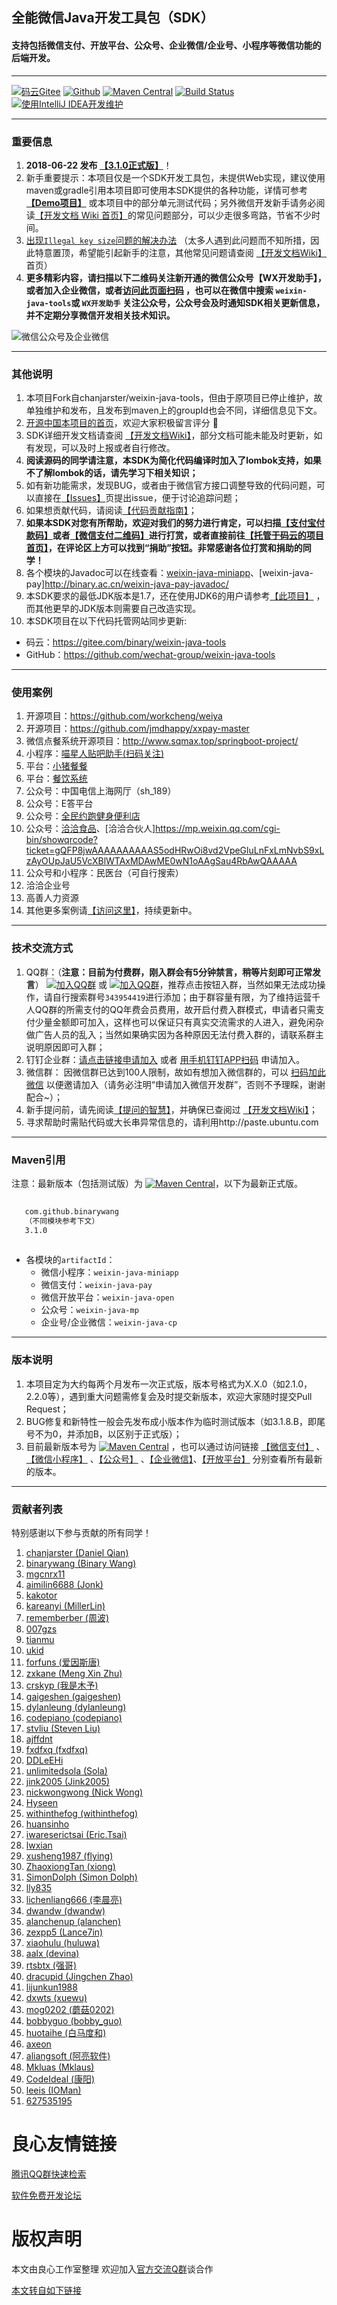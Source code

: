 ## 全能微信Java开发工具包（SDK）
#### 支持包括微信支付、开放平台、公众号、企业微信/企业号、小程序等微信功能的后端开发。
---------------------------------
[![码云Gitee](https://gitee.com/binary/weixin-java-tools/badge/star.svg?theme=blue)](https://gitee.com/binary/weixin-java-tools) 
[![Github](https://img.shields.io/badge/Github-10k+-green.svg)](https://github.com/Wechat-Group/weixin-java-tools) 
[![Maven Central](https://img.shields.io/maven-central/v/com.github.binarywang/weixin-java-parent.svg)](http://mvnrepository.com/artifact/com.github.binarywang/weixin-java-parent)
[![Build Status](https://travis-ci.org/Wechat-Group/weixin-java-tools.svg?branch=develop)](https://travis-ci.org/Wechat-Group/weixin-java-tools)
[![使用IntelliJ IDEA开发维护](https://img.shields.io/badge/IntelliJ%20IDEA-提供支持-blue.svg)](https://www.jetbrains.com/idea/)

---------------------------------
### 重要信息

1. **2018-06-22 发布 [【3.1.0正式版】](http://u.720life.cn/g/54145d0471d91890860f7f8463c03046201a511e2ba300ebaea50f02340949bcca63bd4327b4be140b9c98ec0254b23e4da9587d592d99c122fe6a997d216c79)**！
1. 新手重要提示：本项目仅是一个SDK开发工具包，未提供Web实现，建议使用maven或gradle引用本项目即可使用本SDK提供的各种功能，详情可参考 **[【Demo项目】](demo.md)** 或本项目中的部分单元测试代码；另外微信开发新手请务必阅读[【开发文档 Wiki 首页】](http://u.720life.cn/g/54145d0471d91890860f7f8463c03046201a511e2ba300ebaea50f02340949bcca63bd4327b4be140b9c98ec0254b23e4124d8ba5e5bc8f38e765b73b0799b61)的常见问题部分，可以少走很多弯路，节省不少时间。
1. [出现`Illegal key size`问题的解决办法](http://u.720life.cn/g/54145d0471d91890860f7f8463c03046201a511e2ba300ebaea50f02340949bcca63bd4327b4be140b9c98ec0254b23e4d490e738515db9623bce541f3c2ebd5eda2f227958773c6be46c894e6bbc05450b9e3cd924089fa4dc1151324de5aebab64fca7c4549f4c2c743cd9b85f155036aa9c86db5653361137c20910f23ddefd05e6f53ac0a41824e3d26f51b2e819a21be01a91970d91f0beb0982b0e1236) （太多人遇到此问题而不知所措，因此特意置顶，希望能引起新手的注意，其他常见问题请查阅 [【开发文档Wiki】](http://u.720life.cn/g/54145d0471d91890860f7f8463c03046baa7244917c0ef77762f29cdc461153cfcc4378b6133c2f20a621f96c118a6badf9a86f38eb01a8cff3ec213f34e8c83)首页）
1. **更多精彩内容，请扫描以下二维码关注新开通的微信公众号【WX开发助手】，或者加入企业微信，或者[访问此页面扫码](http://u.720life.cn/g/f12d6675aaefe49442d321d10c0352d5e64ba1342598bd37f79daeed3e51f7892f8dd4943dbb8c5d24518ea3cda4150a) ，也可以在微信中搜索 `weixin-java-tools`或 `WX开发助手` 关注公众号，公众号会及时通知SDK相关更新信息，并不定期分享微信开发相关技术知识。**

![微信公众号及企业微信](qrcodes/cp_mp_qrcodes.png) 

--------------------------------
### 其他说明
1. 本项目Fork自chanjarster/weixin-java-tools，但由于原项目已停止维护，故单独维护和发布，且发布到maven上的groupId也会不同，详细信息见下文。
1. [开源中国本项目的首页](http://u.720life.cn/g/1dbc517b01e71dde51eaf55b6f5fa8331383ff1d692dd66194059598090f474af5dd99e990934e0a0f2cd1e73db3d41e)，欢迎大家积极留言评分 🙂
1. SDK详细开发文档请查阅 [【开发文档Wiki】](http://u.720life.cn/g/54145d0471d91890860f7f8463c03046baa7244917c0ef77762f29cdc461153cfcc4378b6133c2f20a621f96c118a6badf9a86f38eb01a8cff3ec213f34e8c83)，部分文档可能未能及时更新，如有发现，可以及时上报或者自行修改。
1. **阅读源码的同学请注意，本SDK为简化代码编译时加入了lombok支持，如果不了解lombok的话，请先学习下相关知识；**
1. 如有新功能需求，发现BUG，或者由于微信官方接口调整导致的代码问题，可以直接在[【Issues】](http://u.720life.cn/g/54145d0471d91890860f7f8463c03046201a511e2ba300ebaea50f02340949bcca63bd4327b4be140b9c98ec0254b23e10e4e637fd7bc20059eaf160a3226a48)页提出issue，便于讨论追踪问题；
1. 如果想贡献代码，请阅读[【代码贡献指南】](contribution.md)；
1. **如果本SDK对您有所帮助，欢迎对我们的努力进行肯定，可以扫描[【支付宝付款码】](qrcodes/alipay_qrcode.jpg)或者[【微信支付二维码】](qrcodes/wepay_qrcode.jpg)进行打赏，或者直接前往[【托管于码云的项目首页】](http://u.720life.cn/g/e0d2c85055613e6181156334353bc3d91a4f823d2a59372774810b8732fa7e7474d67689a6152096fa5a3b7108bcb18b)，在评论区上方可以找到“捐助”按钮。非常感谢各位打赏和捐助的同学！**
1. 各个模块的Javadoc可以在线查看：[weixin-java-miniapp](http://u.720life.cn/g/3ef0aa548822b7c906d16665d94d2fa25cff21929e783c7f874f5536514b04fb42714f0ee4d076ffb4700fb38fadaa11)、[weixin-java-pay]http://binary.ac.cn/weixin-java-pay-javadoc/
1. 本SDK要求的最低JDK版本是1.7，还在使用JDK6的用户请参考[【此项目】]( https://github.com/binarywang/weixin-java-tools-for-jdk6) ，而其他更早的JDK版本则需要自己改造实现。
1. 本SDK项目在以下代码托管网站同步更新:
* 码云：https://gitee.com/binary/weixin-java-tools
* GitHub：https://github.com/wechat-group/weixin-java-tools
  
----------------------------------
### 使用案例
1. 开源项目：https://github.com/workcheng/weiya
1. 开源项目：https://github.com/jmdhappy/xxpay-master 
1. 微信点餐系统开源项目：http://www.sqmax.top/springboot-project/
1. 小程序：[喵星人贴吧助手(扫码关注)](http://u.720life.cn/g/0b1e802cae4421653873ac634f70b143b501e2f0d853c8d1fcd305fce14dbaa13f3af199c5f1a3fe29f1865b2d558ed839449251ec54243a78ddcc440e5b55fa)
1. 平台：[小猪餐餐](http://u.720life.cn/g/36ffb061987569450550171cebb4f2bd9983c969bae2f1bff5ac4ab108c4946f)
1. 平台：[餐饮系统](http://u.720life.cn/g/69bc678920091a4233a9bb77cd3373acdccbd05c5d5cb0477829c80b61b4fec1)
1. 公众号：中国电信上海网厅（sh_189）
1. 公众号：E答平台
1. 公众号：[全民约跑健身便利店](http://u.720life.cn/g/36b70055edaf2cd6f28877c4c8e426145bcee1c8a013a6c6a2fe62433a5adb8d)
1. 公众号：[洽洽食品](http://u.720life.cn/g/408fb60b53d11d245635ad5e8e8cd6978b4d2cb74e32e8c85e88931381eba4fdd2534c28269a07b1c21f567c79ea2d3b4ddd3f26a530e887bc48f6c9f7c839c8a7fccf02d78e5d62e56d672544ca26389b2b534ff268a4d992487c8135f490070a113536bc9300437aafb525c30ec9d9f20eb4d624ed1dcecf7fb3cd9fdbf1acc52724a31ffd1bac4df173ae5589d774c2e50def9f8e641e3201856136734489)、[洽洽合伙人]https://mp.weixin.qq.com/cgi-bin/showqrcode?ticket=gQFP8jwAAAAAAAAAAS5odHRwOi8vd2VpeGluLnFxLmNvbS9xLzAyOUpJaU5VcXBlWTAxMDAwME0wN1oAAgSau4RbAwQAAAAA
1. 公众号和小程序：民医台（可自行搜索）
1. 洽洽企业号
1. 高善人力资源
1. 其他更多案例请[【访问这里】](http://u.720life.cn/g/54145d0471d91890860f7f8463c03046201a511e2ba300ebaea50f02340949bcca63bd4327b4be140b9c98ec0254b23ebab184dbdb8dc65854e62ebda5df6625)，持续更新中。

---------------------------------
### 技术交流方式
1. QQ群：（**注意：目前为付费群，刚入群会有5分钟禁言，稍等片刻即可正常发言**） [![加入QQ群](https://img.shields.io/badge/QQ群-343954419-blue.svg)](http://shang.qq.com/wpa/qunwpa?idkey=731dc3e7ea31ebe25376cc1a791445468612c63fd0e9e05399b088ec81fd9e15) 或 [![加入QQ群](https://img.shields.io/badge/QQ群-343954419-blue.svg)](http://jq.qq.com/?_wv=1027&k=40lRskK)，推荐点击按钮入群，当然如果无法成功操作，请自行搜索群号`343954419`进行添加；由于群容量有限，为了维持运营千人QQ群的所需支付的QQ年费会员费用，故开启付费入群模式，申请者只需支付少量金额即可加入，这样也可以保证只有真实交流需求的人进入，避免闲杂做广告人员的乱入；当然如果确实因为各种原因无法付费入群的，请联系群主说明原因即可入群；
1. 钉钉企业群：[请点击链接申请加入](http://u.720life.cn/g/817e59162edd059e3bf9e401f9ed47c5a54199b94e95c24eeeb1b0346a8c767bf309a4215a68d3dddc94b20727dc4c5bd9e17fa048c46a2eab3a4d53840c87c6781ea17e83667d56763693a3028751c6a8c3fe152ba924202ee8b358eb707ef2b1dc85dd8116cc48fb3c25955255ec2f) 或者 [用手机钉钉APP扫码](qrcodes/ding_qrcode.jpg) 申请加入。
1. 微信群： 因微信群已达到100人限制，故如有想加入微信群的，可以 [扫码加此微信](qrcodes/wechat_qrcode.jpg) 以便邀请加入（请务必注明“申请加入微信开发群”，否则不予理睬，谢谢配合~）；
1. 新手提问前，请先阅读[【提问的智慧】](http://u.720life.cn/g/f12d6675aaefe49442d321d10c0352d5e64ba1342598bd37f79daeed3e51f7895146f2c14a954bb6bc8f3f0d3606a0f35a4fefa428574c82be696ac52849ca15)，并确保已查阅过 [【开发文档Wiki】](http://u.720life.cn/g/54145d0471d91890860f7f8463c03046baa7244917c0ef77762f29cdc461153cfcc4378b6133c2f20a621f96c118a6badf9a86f38eb01a8cff3ec213f34e8c83)；
1. 寻求帮助时需贴代码或大长串异常信息的，请利用http://paste.ubuntu.com

---------------------------------
### Maven引用
注意：最新版本（包括测试版）为 [![Maven Central](https://img.shields.io/maven-central/v/com.github.binarywang/weixin-java-parent.svg)](http://mvnrepository.com/artifact/com.github.binarywang/weixin-java-parent)，以下为最新正式版。

```xml
 
   com.github.binarywang 
   （不同模块参考下文） 
   3.1.0 
 
```
* 各模块的`artifactId`：
  - 微信小程序：`weixin-java-miniapp`   
  - 微信支付：`weixin-java-pay`
  - 微信开放平台：`weixin-java-open`   
  - 公众号：`weixin-java-mp`    
  - 企业号/企业微信：`weixin-java-cp`

---------------------------------
### 版本说明
1. 本项目定为大约每两个月发布一次正式版，版本号格式为X.X.0（如2.1.0，2.2.0等），遇到重大问题需修复会及时提交新版本，欢迎大家随时提交Pull Request；
1. BUG修复和新特性一般会先发布成小版本作为临时测试版本（如3.1.8.B，即尾号不为0，并添加B，以区别于正式版）；
1. 目前最新版本号为 [![Maven Central](https://img.shields.io/maven-central/v/com.github.binarywang/weixin-java-parent.svg)](http://mvnrepository.com/artifact/com.github.binarywang/weixin-java-parent) ，也可以通过访问链接 [【微信支付】](http://search.maven.org/#search%7Cgav%7C1%7Cg%3A%22com.github.binarywang%22%20AND%20a%3A%22weixin-java-pay%22) 、[【微信小程序】](http://search.maven.org/#search%7Cgav%7C1%7Cg%3A%22com.github.binarywang%22%20AND%20a%3A%22weixin-java-miniapp%22) 、[【公众号】](http://search.maven.org/#search%7Cgav%7C1%7Cg%3A%22com.github.binarywang%22%20AND%20a%3A%22weixin-java-mp%22) 、[【企业微信】](http://search.maven.org/#search%7Cgav%7C1%7Cg%3A%22com.github.binarywang%22%20AND%20a%3A%22weixin-java-cp%22)、[【开放平台】](http://search.maven.org/#search%7Cgav%7C1%7Cg%3A%22com.github.binarywang%22%20AND%20a%3A%22weixin-java-open%22)
分别查看所有最新的版本。 

----------------------------------
### 贡献者列表
特别感谢以下参与贡献的所有同学！
1. [chanjarster (Daniel Qian)](http://u.720life.cn/g/f6754e90a70fcffec3c12b5e1e01b2d39dd8d452637e8e67b052f2b86c068e1e)
1. [binarywang (Binary Wang)](http://u.720life.cn/g/f6754e90a70fcffec3c12b5e1e01b2d315d264942efecc9b7f53d6b42d88f16e)
1. [mgcnrx11](http://u.720life.cn/g/f6754e90a70fcffec3c12b5e1e01b2d39eb9ef8f841598381d94b8fd31333ea0)
1. [aimilin6688 (Jonk)](http://u.720life.cn/g/f6754e90a70fcffec3c12b5e1e01b2d3a86f43abf38374bb144a17dde9f61582)
1. [kakotor](http://u.720life.cn/g/f6754e90a70fcffec3c12b5e1e01b2d3940dd19e8fe7b2fd47722c64da0838b6)
1. [kareanyi (MillerLin)](http://u.720life.cn/g/f6754e90a70fcffec3c12b5e1e01b2d3f4ede29bd281cc6d9ec95a60846663a9)
1. [rememberber (周波)](http://u.720life.cn/g/f6754e90a70fcffec3c12b5e1e01b2d31856bbca3c2fe758825c0bdf46e32550)
1. [007gzs](http://u.720life.cn/g/f6754e90a70fcffec3c12b5e1e01b2d33419949801adae43e030ee831aacb8dd)
1. [tianmu](http://u.720life.cn/g/f6754e90a70fcffec3c12b5e1e01b2d3ddd44c75425c588832c28c94d4d96f7a)
1. [ukid](http://u.720life.cn/g/f6754e90a70fcffec3c12b5e1e01b2d3157568de7d20cf0e807c4b7143301eed)
1. [forfuns (爱因斯唐)](http://u.720life.cn/g/f6754e90a70fcffec3c12b5e1e01b2d310af76922f94d6dee490a1a084237592)
1. [zxkane (Meng Xin Zhu)](http://u.720life.cn/g/f6754e90a70fcffec3c12b5e1e01b2d3798f5f3ba9865d9f5fcecabaa0faa6f4)
1. [crskyp (我是木予)](http://u.720life.cn/g/f6754e90a70fcffec3c12b5e1e01b2d39a6de64140488f671f5c9f641c7fcdd6)
1. [gaigeshen (gaigeshen)](http://u.720life.cn/g/f6754e90a70fcffec3c12b5e1e01b2d3eb67668796b8b71d4dc7a288bbd8b3d4)
1. [dylanleung (dylanleung)](http://u.720life.cn/g/f6754e90a70fcffec3c12b5e1e01b2d32f7387bc3587d57bf331201086de7a06)
1. [codepiano (codepiano)](http://u.720life.cn/g/f6754e90a70fcffec3c12b5e1e01b2d339585abbdc293c62edf68f11949e9d7b)
1. [stvliu (Steven Liu)](http://u.720life.cn/g/f6754e90a70fcffec3c12b5e1e01b2d3d488346b455eb97b69efec809eec9ebe)
1. [ajffdnt](http://u.720life.cn/g/f6754e90a70fcffec3c12b5e1e01b2d3f40589d559639abed6174354be4d718e)
1. [fxdfxq (fxdfxq)](http://u.720life.cn/g/f6754e90a70fcffec3c12b5e1e01b2d30e69fe36a0d2d39b1812ac2703bf2c5c)
1. [DDLeEHi](http://u.720life.cn/g/f6754e90a70fcffec3c12b5e1e01b2d3fa586b1ee92f6c2c6384ddf076f7bef3)
1. [unlimitedsola (Sola)](http://u.720life.cn/g/f6754e90a70fcffec3c12b5e1e01b2d3b161d5985d537a1bb56a75274213fdff)
1. [jink2005 (Jink2005)](http://u.720life.cn/g/f6754e90a70fcffec3c12b5e1e01b2d3caffa4f8dc08cedbd3827da89e58adfd)
1. [nickwongwong (Nick Wong)](http://u.720life.cn/g/f6754e90a70fcffec3c12b5e1e01b2d33829b00ed6a242fc85cbbbd38c735146)
1. [Hyseen](http://u.720life.cn/g/f6754e90a70fcffec3c12b5e1e01b2d33d2acaf81f912cb9f50f74b437545bba)
1. [withinthefog (withinthefog)](http://u.720life.cn/g/f6754e90a70fcffec3c12b5e1e01b2d35a7c820988f4a787c810eb40ed8f5710)
1. [huansinho](http://u.720life.cn/g/f6754e90a70fcffec3c12b5e1e01b2d30160ce7da68bf44ab83eb4140910d069)
1. [iwareserictsai (Eric.Tsai)](http://u.720life.cn/g/f6754e90a70fcffec3c12b5e1e01b2d36325823c887ec6ff918d5ada9bddb8fa)
1. [lwxian](http://u.720life.cn/g/f6754e90a70fcffec3c12b5e1e01b2d34a1deb0c2a6388eded2171dcb5508bb7)
1. [xusheng1987 (flying)](http://u.720life.cn/g/f6754e90a70fcffec3c12b5e1e01b2d3b403c32520cbd27f5fa75f6ff577d904)
1. [ZhaoxiongTan (xiong)](http://u.720life.cn/g/f6754e90a70fcffec3c12b5e1e01b2d3c4a1d43e8c2bed04d8465e83ccd27229)
1. [SimonDolph (Simon Dolph)](http://u.720life.cn/g/f6754e90a70fcffec3c12b5e1e01b2d3baf960301c8be5a1d1515af799c57520)
1. [lly835](http://u.720life.cn/g/f6754e90a70fcffec3c12b5e1e01b2d3f7a51f9bf1682e1c58cc2881d7dc1549)
1. [lichenliang666 (李晨亮)](http://u.720life.cn/g/f6754e90a70fcffec3c12b5e1e01b2d3d6ec09c0f8bc7fd8a6808afff9c4cd3e)
1. [dwandw (dwandw)](http://u.720life.cn/g/f6754e90a70fcffec3c12b5e1e01b2d3829ca5417949d9cd01b310306a7b47a7)
1. [alanchenup (alanchen)](http://u.720life.cn/g/f6754e90a70fcffec3c12b5e1e01b2d37caa027cb7f386972d4525b9015943b5)
1. [zexpp5 (Lance7in)](http://u.720life.cn/g/f6754e90a70fcffec3c12b5e1e01b2d3f0923177c8c97ecb304b717924eb5068)
1. [xiaohulu (huluwa)](http://u.720life.cn/g/f6754e90a70fcffec3c12b5e1e01b2d3120ddaaaed47d0715d86ffb87d443126)
1. [aalx (devina)](http://u.720life.cn/g/f6754e90a70fcffec3c12b5e1e01b2d30a35e09ede21326a3668b07e066b0d0f)
1. [rtsbtx (强哥)](http://u.720life.cn/g/f6754e90a70fcffec3c12b5e1e01b2d3cb834ed44457c187c985f797017f6353)
1. [dracupid (Jingchen Zhao)](http://u.720life.cn/g/f6754e90a70fcffec3c12b5e1e01b2d3fe281b7edf74e569ec65b8e7ffb23c6c)
1. [lijunkun1988](http://u.720life.cn/g/f6754e90a70fcffec3c12b5e1e01b2d3a2def54b7a8fa1a0cdff0918ea0e970d)
1. [dxwts (xuewu)](http://u.720life.cn/g/f6754e90a70fcffec3c12b5e1e01b2d3d92d05c1230f11754df5b39b76c8f44c)
1. [mog0202 (蘑菇0202)](http://u.720life.cn/g/f6754e90a70fcffec3c12b5e1e01b2d398a5eade1ad72aeff0e4d91100706ee5)
1. [bobbyguo (bobby_guo)](http://u.720life.cn/g/f6754e90a70fcffec3c12b5e1e01b2d3f541a0593fd51bf44f0709d6c492d7b2)
1. [huotaihe (白马度和)](http://u.720life.cn/g/f6754e90a70fcffec3c12b5e1e01b2d3af3e7aef2f616a0d33d920795f8546f4)
1. [axeon](http://u.720life.cn/g/f6754e90a70fcffec3c12b5e1e01b2d32878d74142ff1bd57c48ae57d8d70068)
1. [aliangsoft (阿亮软件)](http://u.720life.cn/g/f6754e90a70fcffec3c12b5e1e01b2d30ddb0ed300eb6fb87dafa45205f4865a)
1. [Mkluas (Mklaus)](http://u.720life.cn/g/f6754e90a70fcffec3c12b5e1e01b2d35a296991437588b77395624fbb50af9a)
1. [CodeIdeal (康阳)](http://u.720life.cn/g/f6754e90a70fcffec3c12b5e1e01b2d38cee2e7429b85812d7113352b2eef9ce)
1. [leeis (IOMan)](http://u.720life.cn/g/f6754e90a70fcffec3c12b5e1e01b2d3dc73eff59a7e774db42ad8307324d7d5)
1. [627535195](http://u.720life.cn/g/f6754e90a70fcffec3c12b5e1e01b2d3aa19c5af16d29bbfacf93bfc6e00a7ac)



 # 良心友情链接

[腾讯QQ群快速检索](http://u.720life.cn/s/8cf73f7c)

[软件免费开发论坛](http://u.720life.cn/s/bbb01dc0)

# 版权声明 

本文由良心工作室整理 欢迎加入[官方交流Q群](https://u.720life.cn/s/f2316816)谈合作

[本文转自如下链接](http://u.720life.cn/g/2e71d0f0a5c601172267ba20d3a43c6ebb9539db249ea9d0a620f14b5ccb8787b50a825d8f25ddb70213a51d581066e382c1bb5962d52439f3187450ebfb6f13675653c01a5ab46dc654bb7c0dd083da)